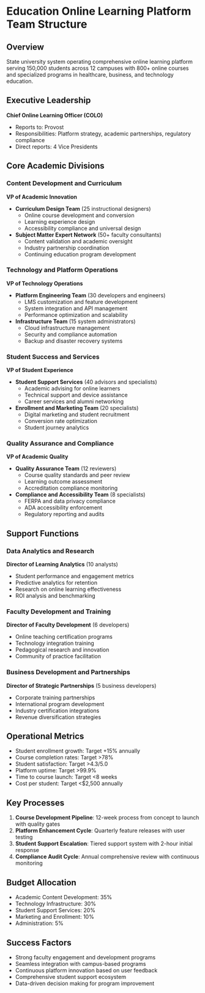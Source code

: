# Education Online Learning Platform Team Structure

## Overview
State university system operating comprehensive online learning platform serving 150,000 students across 12 campuses with 800+ online courses and specialized programs in healthcare, business, and technology education.

## Executive Leadership
**Chief Online Learning Officer (COLO)**
- Reports to: Provost
- Responsibilities: Platform strategy, academic partnerships, regulatory compliance
- Direct reports: 4 Vice Presidents

## Core Academic Divisions

### Content Development and Curriculum
**VP of Academic Innovation**
- **Curriculum Design Team** (25 instructional designers)
  - Online course development and conversion
  - Learning experience design
  - Accessibility compliance and universal design
- **Subject Matter Expert Network** (50+ faculty consultants)
  - Content validation and academic oversight
  - Industry partnership coordination
  - Continuing education program development

### Technology and Platform Operations
**VP of Technology Operations**
- **Platform Engineering Team** (30 developers and engineers)
  - LMS customization and feature development
  - System integration and API management
  - Performance optimization and scalability
- **Infrastructure Team** (15 system administrators)
  - Cloud infrastructure management
  - Security and compliance automation
  - Backup and disaster recovery systems

### Student Success and Services
**VP of Student Experience**
- **Student Support Services** (40 advisors and specialists)
  - Academic advising for online learners
  - Technical support and device assistance
  - Career services and alumni networking
- **Enrollment and Marketing Team** (20 specialists)
  - Digital marketing and student recruitment
  - Conversion rate optimization
  - Student journey analytics

### Quality Assurance and Compliance
**VP of Academic Quality**
- **Quality Assurance Team** (12 reviewers)
  - Course quality standards and peer review
  - Learning outcome assessment
  - Accreditation compliance monitoring
- **Compliance and Accessibility Team** (8 specialists)
  - FERPA and data privacy compliance
  - ADA accessibility enforcement
  - Regulatory reporting and audits

## Support Functions

### Data Analytics and Research
**Director of Learning Analytics** (10 analysts)
- Student performance and engagement metrics
- Predictive analytics for retention
- Research on online learning effectiveness
- ROI analysis and benchmarking

### Faculty Development and Training
**Director of Faculty Development** (6 developers)
- Online teaching certification programs
- Technology integration training
- Pedagogical research and innovation
- Community of practice facilitation

### Business Development and Partnerships
**Director of Strategic Partnerships** (5 business developers)
- Corporate training partnerships
- International program development
- Industry certification integrations
- Revenue diversification strategies

## Operational Metrics
- Student enrollment growth: Target +15% annually
- Course completion rates: Target >78%
- Student satisfaction: Target >4.3/5.0
- Platform uptime: Target >99.9%
- Time to course launch: Target <8 weeks
- Cost per student: Target <$2,500 annually

## Key Processes
1. **Course Development Pipeline**: 12-week process from concept to launch with quality gates
2. **Platform Enhancement Cycle**: Quarterly feature releases with user testing
3. **Student Support Escalation**: Tiered support system with 2-hour initial response
4. **Compliance Audit Cycle**: Annual comprehensive review with continuous monitoring

## Budget Allocation
- Academic Content Development: 35%
- Technology Infrastructure: 30%
- Student Support Services: 20%
- Marketing and Enrollment: 10%
- Administration: 5%

## Success Factors
- Strong faculty engagement and development programs
- Seamless integration with campus-based programs
- Continuous platform innovation based on user feedback
- Comprehensive student support ecosystem
- Data-driven decision making for program improvement
